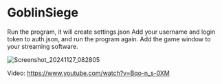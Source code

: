 # GoblinSiege
Run the program, it will create settings.json
Add your username and login token to auth.json, and run the program again.
Add the game window to your streaming software.

![Screenshot_20241127_082805](https://github.com/user-attachments/assets/01e4633e-827e-4b4c-94e2-9bea54e3a32b)

Video:
https://www.youtube.com/watch?v=Bqo-n_s-0XM

